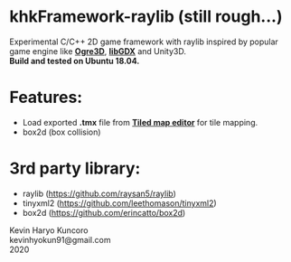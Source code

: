 # khkFramework-raylib (still rough...)
Experimental C/C++ 2D game framework with raylib inspired by popular game engine like **[Ogre3D][1]**, **[libGDX][2]** and Unity3D.
</br>
**Build and tested on Ubuntu 18.04.**

# Features:
  - Load exported **.tmx** file from **[Tiled map editor](https://www.mapeditor.org/)** for tile mapping.
  - box2d (box collision)

# 3rd party library:
  - raylib (https://github.com/raysan5/raylib)
  - tinyxml2 (https://github.com/leethomason/tinyxml2)
  - box2d (https://github.com/erincatto/box2d)

<p>
Kevin Haryo Kuncoro </br>
kevinhyokun91@gmail.com </br>
2020 
</p>

[1]: https://github.com/OGRECave/ogre
[2]: https://github.com/libgdx/libgdx